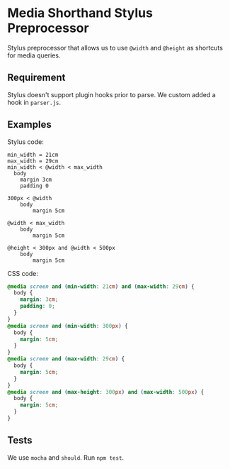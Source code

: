 Media Shorthand Stylus Preprocessor
=============================

Stylus preprocessor that allows us to use `@width` and `@height` as shortcuts for media queries.

Requirement
-----------
Stylus doesn't support plugin hooks prior to parse. We custom added a hook in `parser.js`.

Examples
--------
Stylus code:
```stylus
min_width = 21cm
max_width = 29cm
min_width < @width < max_width
  body
    margin 3cm
    padding 0

300px < @width
	body
		margin 5cm

@width < max_width
	body
		margin 5cm

@height < 300px and @width < 500px
	body
		margin 5cm
```

CSS code:
```css
@media screen and (min-width: 21cm) and (max-width: 29cm) {
  body {
    margin: 3cm;
    padding: 0;
  }
}
@media screen and (min-width: 300px) {
  body {
    margin: 5cm;
  }
}
@media screen and (max-width: 29cm) {
  body {
    margin: 5cm;
  }
}
@media screen and (max-height: 300px) and (max-width: 500px) {
  body {
    margin: 5cm;
  }
}

```

Tests
-----
We use `mocha` and `should`. Run `npm test`.
